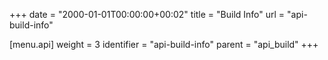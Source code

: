 +++
date = "2000-01-01T00:00:00+00:02"
title = "Build Info"
url = "api-build-info"

[menu.api]
  weight = 3
  identifier = "api-build-info"
  parent = "api_build"
+++

